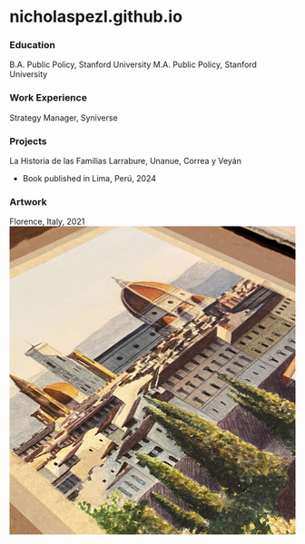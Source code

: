 # nicholaspezl.github.io
### Education
B.A. Public Policy, Stanford University
M.A. Public Policy, Stanford University

### Work Experience
Strategy Manager, Syniverse

### Projects
La Historia de las Familias Larrabure, Unanue, Correa y Veyán
- Book published in Lima, Perú, 2024

### Artwork
Florence, Italy, 2021
![Florence Italy 2021](/docs/assets/IMG_9864.JPG)
